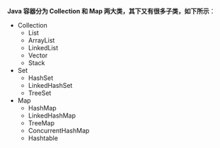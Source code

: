 **Java 容器分为 Collection 和 Map 两大类，其下又有很多子类，如下所示**：

- Collection
  - List
  - ArrayList
  - LinkedList
  - Vector
  - Stack
- Set
  - HashSet
  - LinkedHashSet
  - TreeSet
- Map
  - HashMap
  - LinkedHashMap
  - TreeMap
  - ConcurrentHashMap
  - Hashtable
